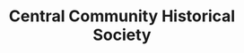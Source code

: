 ---
layout: repo
title: "Central Community Historical Society"
id: 12078
permalink: repos/12078/
---
